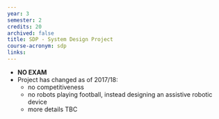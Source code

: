 ```yaml
---
year: 3
semester: 2
credits: 20
archived: false
title: SDP - System Design Project
course-acronym: sdp
links:
---
```


- **NO EXAM**
- Project has changed as of 2017/18:
  - no competitiveness
  - no robots playing football, instead designing an assistive robotic device
  - more details TBC
